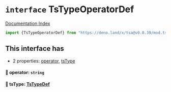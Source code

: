 # `interface` TsTypeOperatorDef

[Documentation Index](../README.md)

```ts
import {TsTypeOperatorDef} from "https://deno.land/x/tsa@v0.0.39/mod.ts"
```

## This interface has

- 2 properties:
[operator](#-operator-string),
[tsType](#-tstype-tstypedef)


#### 📄 operator: `string`



#### 📄 tsType: [TsTypeDef](../type.TsTypeDef/README.md)



